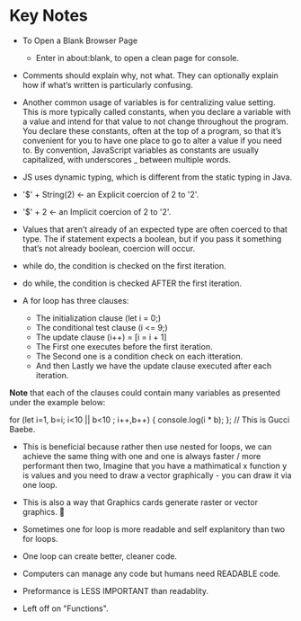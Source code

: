 # Key Notes

- To Open a Blank Browser Page
  - Enter in about:blank, to open a clean page for console.

- Comments should explain why, not what. They can optionally explain how if what’s written is particularly confusing.

- Another common usage of variables is for centralizing value setting. This is more typically called constants, when you declare a variable with a value and intend for that value to not change throughout the program.
You declare these constants, often at the top of a program, so that it’s convenient for you to have one place to go to alter a value if you need to. By convention, JavaScript variables as constants are usually capitalized, with underscores _ between multiple words.

- JS uses dynamic typing, which is different from the static typing in Java.

- '$' + String(2) <- an Explicit coercion of 2 to '2'.

- '$' + 2 <- an Implicit coercion of 2 to '2'.

- Values that aren’t already of an expected type are often coerced to that type. The if statement expects a boolean, but if you pass it something that’s not already boolean, coercion will occur.

- while do, the condition is checked on the first iteration.

- do while, the condition is checked AFTER the first iteration.

- A for loop has three clauses: 
  - The initialization clause (let i = 0;)
  - The conditional test clause (i <= 9;)
  - The update clause (i++) = [i = i + 1]
  - The First one executes before the first iteration. 
  - The Second one is a condition check on each itteration. 
  - And then Lastly we have the update clause executed after each iteration.

**Note** that each of the clauses could contain many variables as presented under the example below:

for (let i=1, b=i; i<10 || b<10 ; i++,b++) { 
  console.log(i * b); 
}; // This is Gucci Baebe.
  - This is beneficial because rather then use nested for loops, we can achieve the same thing with one and one is always faster / more performant then two, Imagine that you have a mathimatical x function y is values and you need to draw a vector graphically - you can draw it via one loop.
  - This is also a way that Graphics cards generate raster or vector graphics. 🔮
  - Sometimes one for loop is more readable and self explanitory than two for loops.
  - One loop can create better, cleaner code.
  - Computers can manage any code but humans need READABLE code.
  - Preformance is LESS IMPORTANT than readablity.

- Left off on "Functions".